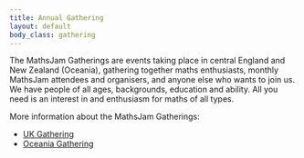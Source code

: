 ```yaml
---
title: Annual Gathering
layout: default
body_class: gathering
---
```


The MathsJam Gatherings are events taking place in central England and New Zealand (Oceania), gathering together maths enthusiasts, monthly MathsJam attendees and organisers, and anyone else who wants to join us. We have people of all ages, backgrounds, education and ability. All you need is an interest in and enthusiasm for maths of all types.

More information about the MathsJam Gatherings:

* [UK Gathering](uk/)
* [Oceania Gathering](oceania/)
